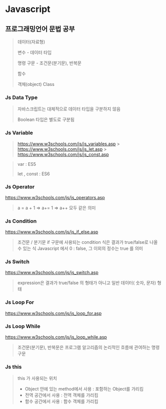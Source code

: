 # Javascript

## 프로그래밍언어 문법 공부

> 데이터(자료형)
>
> 변수 - 데이터 타입
>
> 명령 구문 - 조건문(분기문), 반복문
>
> 함수
>
> 객체(object) Class

### Js Data Type

> 자바스크립트는 대체적으로 데이터 타입을 구분하지 않음
>
> Boolean 타입은 별도로 구분됨

### Js Variable

> https://www.w3schools.com/js/js_variables.asp > https://www.w3schools.com/js/js_let.asp > https://www.w3schools.com/js/js_const.asp

> var : ES5
>
> let , const : ES6

### Js Operator

https://www.w3schools.com/js/js_operators.asp

> a = a + 1
> => a+= 1
> => a++ 모두 같은 의미

### Js Condition

https://www.w3schools.com/js/js_if_else.asp

> 조건문 / 분기문
> if 구문에 사용되는 condition 식은 결과가 true/false로 나올 수 있는 식
> Javascript 에서 0 : false, 그 이외의 정수는 true 를 의미

### Js Switch

https://www.w3schools.com/js/js_switch.asp

> expression은 결과가 true/false 의 형태가 아니고 일반 데이터( 숫자, 문자) 형태

### Js Loop For

https://www.w3schools.com/js/js_loop_for.asp

### Js Loop While

https://www.w3schools.com/js/js_loop_while.asp

> 조건문(분기문), 반복문은 프로그램 알고리즘의 논리적인 흐름에 관여하는 명령구문

### Js this

> this 가 사용되는 위치
>
> - Object 안에 있는 method에서 사용 : 포함하는 Object를 가리킴
> - 전역 공간에서 사용 : 전역 객체를 가리킴
> - 함수 공간에서 사용 : 함수 객체를 가리킴
